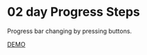 # 02 day Progress Steps

Progress bar changing by pressing buttons.

[DEMO](https://voloshin-sergei.github.io/50_days/02_day%20Progress%20steps)
